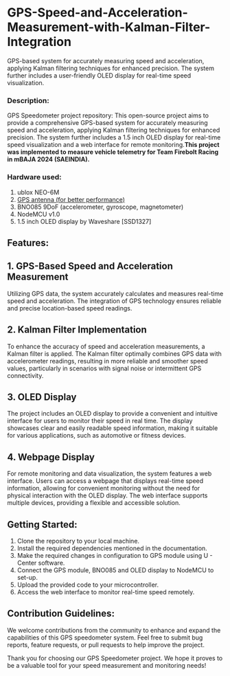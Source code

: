 # GPS-Speed-and-Acceleration-Measurement-with-Kalman-Filter-Integration
 GPS-based system for accurately measuring speed and acceleration, applying Kalman filtering techniques for enhanced precision. The system further includes a user-friendly OLED display for real-time speed visualization.


### Description:

GPS Speedometer project repository: This open-source project aims to provide a comprehensive GPS-based system for accurately measuring speed and acceleration, applying Kalman filtering techniques for enhanced precision. The system further includes a 1.5 inch OLED display for real-time speed visualization and a web interface for remote monitoring.<b>This project was implemented to measure vehicle telemetry for Team Firebolt Racing in mBAJA 2024 (SAEINDIA).</b>

### Hardware used:
<ol>
 <li>ublox NEO-6M</li>
 <li><a href="https://robu.in/product/gps-glonass-gnss-antenna-for-raspberry-pi-hat-and-arduino-shield-with-3-meter-cable/?gad_source=1&gclid=CjwKCAiA9ourBhAVEiwA3L5RFgNR95wsRVnACjbRkYZ2RfMn0eCl59X-f6alDHBtyXvHmg76V53xPRoCONcQAvD_BwE">GPS antenna (for better performance)</a></li>
 <li>BNO085 9DoF (accelerometer, gyroscope, magnetometer)</li>
 <li>NodeMCU v1.0</li>
 <li>1.5 inch OLED display by Waveshare [SSD1327]</li>
</ol>

## Features:
## 1. GPS-Based Speed and Acceleration Measurement
Utilizing GPS data, the system accurately calculates and measures real-time speed and acceleration. The integration of GPS technology ensures reliable and precise location-based speed readings.

## 2. Kalman Filter Implementation
To enhance the accuracy of speed and acceleration measurements, a Kalman filter is applied. The Kalman filter optimally combines GPS data with accelerometer readings, resulting in more reliable and smoother speed values, particularly in scenarios with signal noise or intermittent GPS connectivity.

## 3. OLED Display
The project includes an OLED display to provide a convenient and intuitive interface for users to monitor their speed in real time. The display showcases clear and easily readable speed information, making it suitable for various applications, such as automotive or fitness devices.

## 4. Webpage Display
For remote monitoring and data visualization, the system features a web interface. Users can access a webpage that displays real-time speed information, allowing for convenient monitoring without the need for physical interaction with the OLED display. The web interface supports multiple devices, providing a flexible and accessible solution.

## Getting Started:
1. Clone the repository to your local machine.
2. Install the required dependencies mentioned in the documentation.
3. Make the required changes in configuration to GPS module using U - Center software.
4. Connect the GPS module, BNO085 and OLED display to NodeMCU to set-up. 
5. Upload the provided code to your microcontroller.
6. Access the web interface to monitor real-time speed remotely.

## Contribution Guidelines:
We welcome contributions from the community to enhance and expand the capabilities of this GPS speedometer system. Feel free to submit bug reports, feature requests, or pull requests to help improve the project.

Thank you for choosing our GPS Speedometer project. We hope it proves to be a valuable tool for your speed measurement and monitoring needs!

